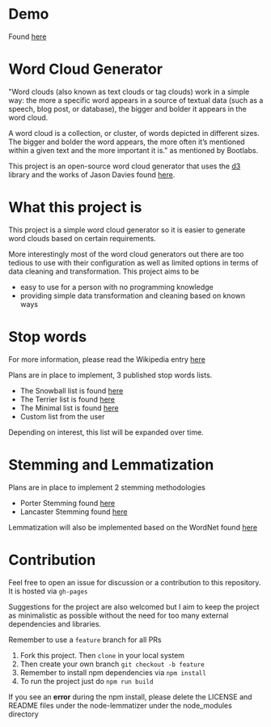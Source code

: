 # Demo

Found [here](https://jianliew.me/word-cloud-generator)


# Word Cloud Generator

"Word clouds (also known as text clouds or tag clouds) work in a simple way: the more a specific word appears in a source of textual data (such as a speech, blog post, or database), the bigger and bolder it appears in the word cloud.

A word cloud is a collection, or cluster, of words depicted in different sizes. The bigger and bolder the word appears, the more often it’s mentioned within a given text and the more important it is." as mentioned by Bootlabs.

This project is an open-source word cloud generator that uses the [d3](https://d3js.org/) library and the works of Jason Davies found [here](https://github.com/jasondavies/d3-cloud).

# What this project is 

This project is a simple word cloud generator so it is easier to generate word clouds based on certain requirements.

More interestingly most of the word cloud generators out there are too tedious to use with their configuration as well as limited options in terms of data cleaning and transformation. This project aims to be

- easy to use for a person with no programming knowledge
- providing simple data transformation and cleaning based on known ways

#  Stop words

For more information, please read the Wikipedia entry [here](https://en.wikipedia.org/wiki/Stop_word)

Plans are in place to implement, 3 published stop words lists. 
- The Snowball list is found [here](http://snowball.tartarus.org/algorithms/english/stop.txt)
- The Terrier list is found [here](https://github.com/kavgan/stop-words/blob/master/terrier-stop.txt)
- The Minimal list is found [here](https://github.com/kavgan/stop-words/blob/master/minimal-stop.txt)
- Custom list from the user
  
Depending on interest, this list will be expanded over time.

# Stemming and Lemmatization

Plans are in place to implement 2 stemming methodologies
- Porter Stemming found [here](https://tartarus.org/martin/PorterStemmer/)
- Lancaster Stemming found [here](https://www.nltk.org/_modules/nltk/stem/lancaster.html)

Lemmatization will also be implemented based on the WordNet found [here](https://wordnet.princeton.edu/)

# Contribution

Feel free to open an issue for discussion or a contribution to this repository. It is hosted via ``gh-pages``

Suggestions for the project are also welcomed but I aim to keep the project as minimalistic as possible without the need for too many external dependencies and libraries.

Remember to use a ``feature`` branch for all PRs

1) Fork this project. Then ``clone`` in your local system
2) Then create your own branch ``git checkout -b feature``
3) Remember to install npm dependencies via ``npm install``
4) To run the project just do ``npm run build``

If you see an **error** during the npm install, please delete the LICENSE and README files under the node-lemmatizer under the node_modules directory 



